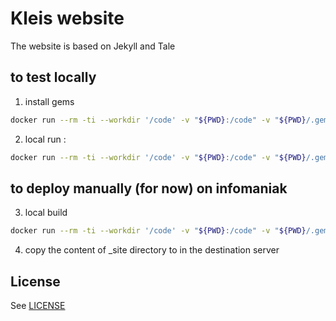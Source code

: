 # Kleis website

The website is based on Jekyll and Tale

## to test locally
 
1. install gems

```` sh
docker run --rm -ti --workdir '/code' -v "${PWD}:/code" -v "${PWD}/.gems:/usr/local/bundle" -p "4000:4000" mathieubrun/jekyll:latest install
````

2. local run : 
```` sh
docker run --rm -ti --workdir '/code' -v "${PWD}:/code" -v "${PWD}/.gems:/usr/local/bundle" -p "4000:4000" mathieubrun/jekyll:latest
````

## to deploy manually (for now) on infomaniak 

3. local build
```` sh
docker run --rm -ti --workdir '/code' -v "${PWD}:/code" -v "${PWD}/.gems:/usr/local/bundle" -p "4000:4000" mathieubrun/jekyll:latest exec jekyll build
````

4. copy the content of _site directory to in the destination server
 

## License
See [LICENSE](https://github.com/chesterhow/tale/blob/master/LICENSE)
